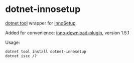 # dotnet-innosetup

[dotnet tool](https://docs.microsoft.com/en-us/dotnet/core/tools/global-tools) wrapper for [InnoSetup](https://jrsoftware.org/isinfo.php).

Added for convenience: [inno-download-plugin](https://github.com/andykimpe/inno-download-plugin), version 1.5.1

Usage:
```
dotnet tool install dotnet-innosetup
dotnet iscc /?
```


